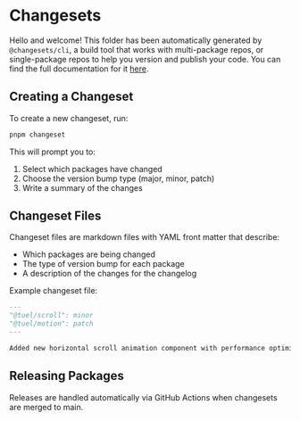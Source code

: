 # Changesets

Hello and welcome! This folder has been automatically generated by `@changesets/cli`, a build tool that works with multi-package repos, or single-package repos to help you version and publish your code. You can find the full documentation for it [here](https://github.com/changesets/changesets).

## Creating a Changeset

To create a new changeset, run:

```bash
pnpm changeset
```

This will prompt you to:
1. Select which packages have changed
2. Choose the version bump type (major, minor, patch)
3. Write a summary of the changes

## Changeset Files

Changeset files are markdown files with YAML front matter that describe:
- Which packages are being changed
- The type of version bump for each package
- A description of the changes for the changelog

Example changeset file:

```markdown
---
"@tuel/scroll": minor
"@tuel/motion": patch
---

Added new horizontal scroll animation component with performance optimizations
```

## Releasing Packages

Releases are handled automatically via GitHub Actions when changesets are merged to main.